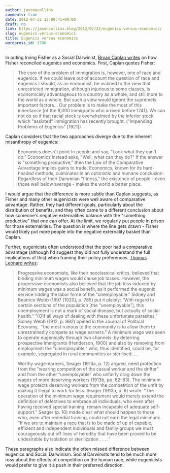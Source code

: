 ```yaml
---
author: jasonacollins
comments: true
date: 2012-07-22 12:09:41+00:00
draft: no
link: https://jasoncollins.blog/2012/07/22/eugenics-versus-economics/
slug: eugenics-versus-economics
title: Eugenics versus economics
wordpress_id: 3700
---
```


In outing Irving Fisher as a Social Darwinist, [Bryan Caplan writes](http://econlog.econlib.org/archives/2012/07/social_darwinis.html) on how Fisher reconciled eugenics and economics. First, Caplan quotes Fisher:


<blockquote>The core of the problem of immigration is, however, one of race and eugenics. If we could leave out of account the question of race and eugenics I should, as an economist, be inclined to the view that unrestricted immigration, although injurious to some classes, is economically advantageous to a country as a whole, and still more to the world as a whole. But such a view would ignore the supremely important factors... Our problem is to make the most of this inheritance [of the 8,000 immigrants who arrived before 1741]. We can not do so if that racial stock is overwhelmed by the inferior stock which "assisted" immigration has recently brought. ("Impending Problems of Eugenics" [1921])</blockquote>


Caplan considers that the two approaches diverge due to the inherent misanthropy of eugenics:


<blockquote>Economics doesn't point to people and say, "Look what they can't do." Economics instead asks, "Well, what can they do?" If the answer is "something productive," then the Law of the Comparative Advantage implies gains to trade. Economics, known for its hard-headed methods, culminates in an optimistic and humane conclusion: Regardless of their Darwinian "fitness," the existence of people - even those well below average - makes the world a better place.</blockquote>


I would argue that the difference is more subtle than Caplan suggests, as Fisher and many other eugenicists were well aware of comparative advantage. Rather, they had different goals, particularly about the distribution of benefits, and they often came to a different conclusion about how someone's negative externalities balance with the "something productive" that one can offer. At the limit, we regularly put people in prison for those externalities. The question is where the line gets drawn - Fisher would likely put more people into the negative externality basket than Caplan.

Further, eugenicists often understood that the poor had a comparative advantage (although I'd suggest they did not fully understand the full implications of this) when framing their policy preferences. [Thomas Leonard writes](http://www.aeaweb.org/articles.php?doi=10.1257/089533005775196642):


<blockquote>Progressive economists, like their neoclassical critics, believed that binding minimum wages would cause job losses. However, the progressive economists also believed that the job loss induced by minimum wages was a social benefit, as it performed the eugenic service ridding the labor force of the “unemployable.” Sidney and Beatrice Webb (1897 [1920], p. 785) put it plainly: “With regard to certain sections of the population [the “unemployable”], this unemployment is not a mark of social disease, but actually of social health.” “[O]f all ways of dealing with these unfortunate parasites,” Sidney Webb (1912, p. 992) opined in the Journal of Political Economy,  “the most ruinous to the community is to allow them to unrestrainedly compete as wage earners.” A minimum wage was seen to operate eugenically through two channels: by deterring prospective immigrants (Henderson, 1900) and also by removing from employment the “unemployable,” who, thus identified, could be, for example, segregated in rural communities or sterilised. ...

Worthy wage-earners, Seager (1913a, p. 12) argued, need protection from the “wearing competition of the casual worker and the drifter” and from the other “unemployable” who unfairly drag down the wages of more deserving workers (1913b, pp. 82–83). The minimum wage protects deserving workers from the competition of the unfit by making it illegal to work for less. Seager (1913a, p. 9) wrote: “The operation of the minimum wage requirement would merely extend the definition of defectives to embrace all individuals, who even after having received special training, remain incapable of adequate self-support.” Seager (p. 10) made clear what should happen to those who, even after remedial training, could not earn the legal minimum: “If we are to maintain a race that is to be made of up of capable, efficient and independent individuals and family groups we must courageously cut off lines of heredity that have been proved to be undesirable by isolation or sterilization . . . .”</blockquote>


These paragraphs also indicate the often missed difference between eugenics and Social Darwinism. Social Darwinists tend to be much more rosy about the effects of competition on the human race, while eugenicists would prefer to give it a push in their preferred direction.
